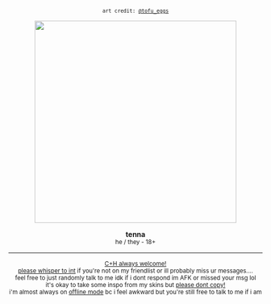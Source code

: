 
<p align="center"><sub><code>art credit: <a href="https://x.com/tofu_eggs/status/1935662470087274619/">@tofu_eggs</a></code></sub></p>
<div align="center"><img src="https://i.postimg.cc/c4VBqp2H/ART-BY-tofu-eggs-2.png" width="400"></div>
<p align="center"><b>tenna</b><br>
  <sub>he / they - 18+</sub></p>
<hr>
<div align="center"><sub><ins>C+H always welcome!</ins></sub><br>
<sub><ins>please whisper to int</ins> if you're not on my friendlist or ill probably miss ur messages....</sub><br>
<sub>feel free to just randomly talk to me idk if i dont respond im AFK or missed your msg lol</sub><br>
<sub>it's okay to take some inspo from my skins but <ins>please dont copy!</ins></sub><br>
<sub>i'm almost always on <ins>offline mode</ins> bc i feel awkward but you're still free to talk to me if i am</sub><br></div>
